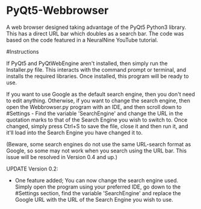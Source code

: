 # PyQt5-Webbrowser
A web browser designed taking advantage of the PyQt5 Python3 library. This has a direct URL bar which doubles as a search bar. The code was based on the code featured in a NeuralNine YouTube tutorial.

#Instructions

If PyQt5 and PyQtWebEngine aren't installed, then simply run the Installer.py file. This interacts with the command prompt or terminal, and installs the required libraries. Once installed, this program will be ready to use.

If you want to use Google as the default search engine, then you don't need to edit anything. Otherwise, if you want to change the search engine, then open the Webbrowser.py program with an IDE, and then scroll down to #Settings - Find the variable 'SearchEngine' and change the URL in the quotation marks to that of the Search Engine you wish to switch to. Once changed, simply press Ctrl+S to save the file, close it and then run it, and it'll load into the Search Engine you have changed it to.

(Beware, some search engines do not use the same URL-search format as Google, so some may not work when you search using the URL bar. This issue will be resolved in Version 0.4 and up.)

UPDATE Version 0.2:

- One feature added; You can now change the search engine used. Simply open the program using your preferred IDE, go down to the #Settings section, find the variable 'SearchEngine'
and replace the Google URL with the URL of the Search Engine you wish to use.
